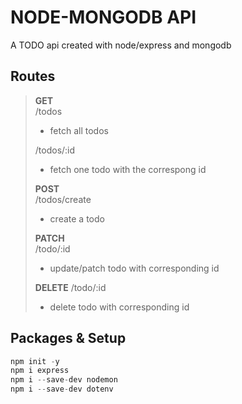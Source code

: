 # NODE-MONGODB API

A TODO api created with node/express and mongodb

## Routes

> **GET**  
> /todos
>
> - fetch all todos
>
> /todos/:id
>
> - fetch one todo with the correspong id
>
> **POST**  
> /todos/create
>
> - create a todo
>
> **PATCH**  
> /todo/:id
>
> - update/patch todo with corresponding id
>
> **DELETE**
> /todo/:id
>
> - delete todo with corresponding id

## Packages & Setup

```js
npm init -y
npm i express
npm i --save-dev nodemon
npm i --save-dev dotenv
```

